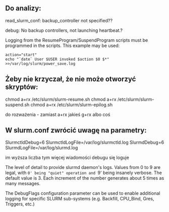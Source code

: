 ## Do analizy:
read_slurm_conf: backup_controller not specified??

debug:  No backup controllers, not launching heartbeat.?

Logging from the ResumeProgram/SuspendProgram scripts must be programmed in the scripts. This example may be used:
```
action="start"
echo "`date` User $USER invoked $action $0 $*" >>/var/log/slurm/power_save.log
```

## Żeby nie krzyczał, że nie może otworzyć skryptów:
chmod a+rx /etc/slurm/slurm-resume.sh
chmod a+rx /etc/slurm/slurm-suspend.sh
chmod a+rx /etc/slurm/slurm-epilog.sh

do rozważenia - zamiast a+rx jakieś g+rx albo coś

## W slurm.conf zwrócić uwagę na parametry:
SlurmctldDebug=6
SlurmctldLogFile=/var/log/slurmctld.log
SlurmdDebug=6
SlurmdLogFile=/var/log/slurmd.log

im wyższa liczba tym więcej wiadomości debugu się loguje

The level of detail to provide slurmd daemon's logs.
Values from 0 to 9 are legal, with `0' being
"quiet" operation and `9' being insanely verbose. The
default value is 3. Each increment of the number generates about 5 times as many messages.

The DebugFlags configuration parameter can be used to enable
additional logging for specific SLURM sub-systems (e.g. Backfill,
CPU_Bind, Gres, Triggers, etc.)
